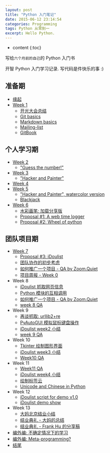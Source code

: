 ```yaml
---
layout: post
title: "Python 入门笔记"
date: 2015-06-12 23:14:54
categories: Programming
tags: Python 从零到一 
excerpt: Hello Python.
---
```


* content
{:toc}


写给`六个月前的自己`的 Python 入门书

开智 Python 入门学习记录. 写代码是件快乐的事 :)



## 准备期

* [缘起](http://frank-the-obscure.gitbooks.io/pythoncamp0/content/source/begin.html)
* [Week 1](http://frank-the-obscure.gitbooks.io/pythoncamp0/content/source/week1/introduction.html)
  * [开光大会总结](http://frank-the-obscure.gitbooks.io/pythoncamp0/content/source/week1/opening.html)
  * [Git basics](http://frank-the-obscure.gitbooks.io/pythoncamp0/content/source/week1/git-basics.html)
  * [Markdown basics](http://frank-the-obscure.gitbooks.io/pythoncamp0/content/source/week1/markdown-basics.html)
  * [Mailing-list](http://frank-the-obscure.gitbooks.io/pythoncamp0/content/source/week1/mailing-list.html)
  * [GitBook](http://frank-the-obscure.gitbooks.io/pythoncamp0/content/source/week1/gitbook.html)

## 个人学习期
* [Week 2](http://frank-the-obscure.gitbooks.io/pythoncamp0/content/source/week2/introduction.html)
  * ["Guess the number!"](http://frank-the-obscure.gitbooks.io/pythoncamp0/content/source/week2/guess-the-number.html)
* [Week 3](http://frank-the-obscure.gitbooks.io/pythoncamp0/content/source/week3/introduction.html)
  * ["Hacker and Painter"](http://frank-the-obscure.gitbooks.io/pythoncamp0/content/source/week3/hacker-and-painter.html)
* [Week 4](http://frank-the-obscure.gitbooks.io/pythoncamp0/content/source/week4/introduction.html)
* [Week 5](http://frank-the-obscure.gitbooks.io/pythoncamp0/content/source/week5/introduction-week5.html)
  * ["Hacker and Painter", watercolor version](http://frank-the-obscure.gitbooks.io/pythoncamp0/content/source/week5/hacker-and-painter-watercolor.html)
  * [Blackjack](http://frank-the-obscure.gitbooks.io/pythoncamp0/content/source/week5/blackjack.html)
* [Week 6](http://frank-the-obscure.gitbooks.io/pythoncamp0/content/source/week6/introduction-week6.html)
  * [水彩画笔: 加载分享版](http://frank-the-obscure.gitbooks.io/pythoncamp0/content/source/week6/watercolor-packet-loader.html)
  * [Proposal #1: A web time logger](http://frank-the-obscure.gitbooks.io/pythoncamp0/content/source/week6/a-time-logger.html)
  * [Proposal #2: Wheel of python](http://frank-the-obscure.gitbooks.io/pythoncamp0/content/source/week6/wheel-of-python.html)

## 团队项目期
* [Week 7](http://frank-the-obscure.gitbooks.io/pythoncamp0/content/source/week7/introduction-week7.html)
  * [Proposal #3: iDoulist](http://frank-the-obscure.gitbooks.io/pythoncamp0/content/source/week7/idoulist.html)
  * [团队协作的初步考虑](http://frank-the-obscure.gitbooks.io/pythoncamp0/content/source/week7/team-work.html)
  * [如何推广一个项目 - QA by Zoom.Quiet](http://frank-the-obscure.gitbooks.io/pythoncamp0/content/source/week7/how-to-anli-QA.html)
  * [项目周报 - Week 0](http://frank-the-obscure.gitbooks.io/pythoncamp0/content/source/week7/idoulist-week0.html)
* Week 8
  * [iDoulist 抓取网页信息](http://frank-the-obscure.gitbooks.io/pythoncamp0/content/source/week8/idoulist-function0-input.html)
  * [Python 模块的互相调用](http://frank-the-obscure.gitbooks.io/pythoncamp0/content/source/week8/modules.html)
  * [如何推广一个项目 - QA by Zoom.Quiet](http://frank-the-obscure.gitbooks.io/pythoncamp0/content/source/week7/how-to-anli-QA.html)
  * [week 8 QA](http://frank-the-obscure.gitbooks.io/pythoncamp0/content/source/week8/week8-QA.html)
* Week 9
  * [再谈抓取: urllib2+re](http://frank-the-obscure.gitbooks.io/pythoncamp0/content/source/week9/urllib-re.html)
  * [PyAutoGUI 模拟鼠标键盘操作](http://frank-the-obscure.gitbooks.io/pythoncamp0/content/source/week9/pyautogui)
  * [iDoulist week2 小结](http://frank-the-obscure.gitbooks.io/pythoncamp0/content/source/week9/idoulist-week2.html)
  * [week 9 QA](http://frank-the-obscure.gitbooks.io/pythoncamp0/content/source/week9/week9-QA.html)
* Week 10
  * [Tkinter 绘制图形界面](http://frank-the-obscure.gitbooks.io/pythoncamp0/content/source/week10/tkinter.html)
  * [iDoulist week3 小结](http://frank-the-obscure.gitbooks.io/pythoncamp0/content/source/week10/idoulist-week3.html)
  * [Week10 QA](http://frank-the-obscure.gitbooks.io/pythoncamp0/content/source/week10/week10-QA.html)
* Week 11
  * [Week11 QA](http://frank-the-obscure.gitbooks.io/pythoncamp0/content/source/week11/week11-QA.html)
  * [iDoulist week4 小结](http://frank-the-obscure.gitbooks.io/pythoncamp0/content/source/week11/idoulist-week4.html)
  * [绘制标签云](http://frank-the-obscure.gitbooks.io/pythoncamp0/content/source/week11/tag-cloud.html)
  * [Unicode and Chinese in Python](http://frank-the-obscure.gitbooks.io/pythoncamp0/content/source/week11/unicode-chinese.html)
* Week 12
  * [iDoulist script for demo v1.0](http://frank-the-obscure.gitbooks.io/pythoncamp0/content/source/week12/idoulist-show.html)
  * [iDoulist demo show](http://frank-the-obscure.gitbooks.io/pythoncamp0/content/source/week12/idoulist-show-final.html)
* Week 13
  * [大妈北京结业小结](http://frank-the-obscure.gitbooks.io/pythoncamp0/content/source/week13/ending-beijing-dama.html)
  * [结业典礼 - 大妈的总结](http://frank-the-obscure.gitbooks.io/pythoncamp0/content/source/week13/ending-online-dama.html)
  * [结业典礼 - Frank Hu 的分享稿](http://frank-the-obscure.gitbooks.io/pythoncamp0/content/source/week13/ending-my-note.html)
* [编外编: 不确定情况下的学习](http://frank-the-obscure.gitbooks.io/pythoncamp0/content/source/study-under-uncertainty.html)
* [编外编: Meta-programming?](http://frank-the-obscure.gitbooks.io/pythoncamp0/content/source/meta-programming.html)
* [结尾](http://frank-the-obscure.gitbooks.io/pythoncamp0/content/source/end.html)
